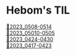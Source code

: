 <h1>Hebom's TIL</h1>

<a href ="2023_0508~0514.md">🚩2023_0508-0514</a><br>
<a href ="2023_0501~0505.md">🚩2023_05010-0505</a><br>
<a href ="2023_0424~0430.md">🚩2023_0424-0430</a><br>
<a href ="2023_0417~0423.md">🚩2023_0417-0423</a><br>
